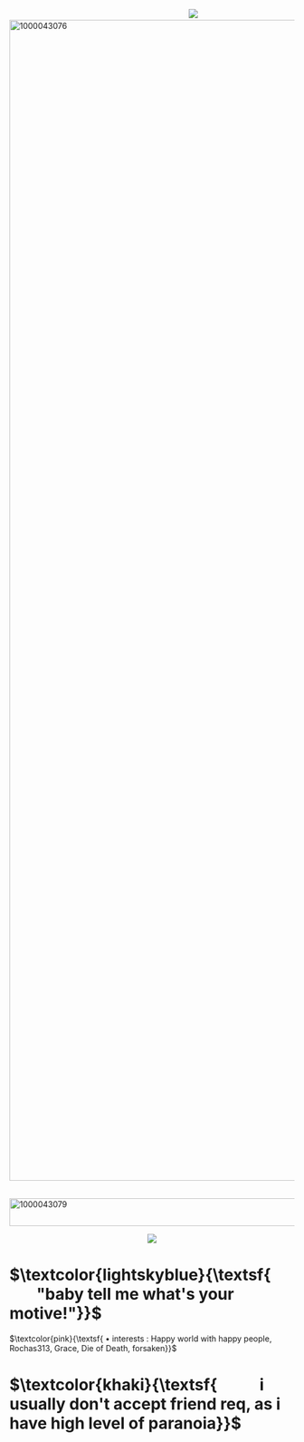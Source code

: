 ⠀ ⠀   ⠀ ⠀   ⠀⠀ ⠀ ⠀   ⠀⠀ ⠀ ⠀ ⠀   ⠀⠀ ⠀   ⠀⠀ ⠀   ⠀  ⠀ ⠀⠀   ⠀![](https://komarev.com/ghpvc/?username=sweetpulling&label=★&color=ff69b4)
<img width="2080" height="2048" alt="1000043076" src="https://github.com/user-attachments/assets/b0fd5519-5a00-480c-9f0b-ab3334bb0c57" />

  ⠀⠀<img width="1000" height="49" alt="1000043079" src="https://github.com/user-attachments/assets/ba607bab-7753-4408-9c6a-e16c5b914134" />

<p align="center">
  <img src="https://github.com/user-attachments/assets/fa28ab72-f51b-4d4e-9984-f33458273b1f" />
</p>

# $\textcolor{lightskyblue}{\textsf{󠀠󠀠⠀ ⠀   ⠀"baby tell me what's your motive!"}}$
 $\textcolor{pink}{\textsf{ • interests : Happy world with happy people, Rochas313, Grace, Die of Death, forsaken}}$
# $\textcolor{khaki}{\textsf{⠀ ⠀   ⠀i usually don't accept friend req, as i have high level of paranoia}}$
